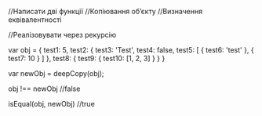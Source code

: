 //Написати дві функції
//Копіювання об’єкту
//Визначення еквівалентності 

//Реалізовувати через рекурсію

var obj = {
    test1: 5,
    test2: {
        test3: 'Test',
        test4: false,
        test5: [
            {
                test6: 'test'
            },
            {
                test7: 10
            }
        ]
    },
    test8: {
        test9: {
            test10: [1, 2, 3]
        }
    }
}

var newObj = deepCopy(obj);  

obj !== newObj  //false

isEqual(obj, newObj) //true